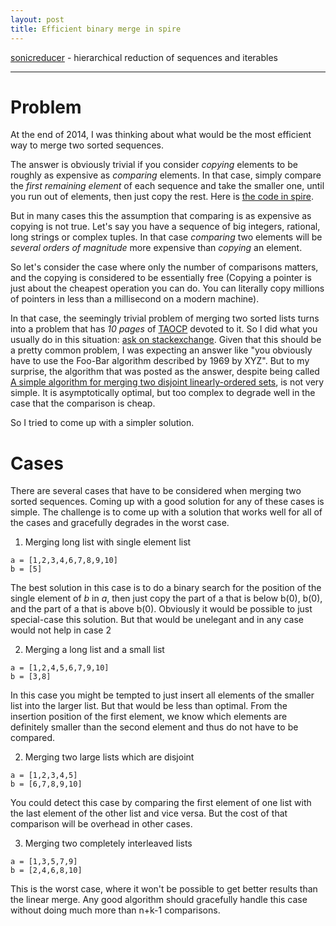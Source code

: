 ```yaml
---
layout: post
title: Efficient binary merge in spire
---
```


[sonicreducer](https://github.com/rklaehn/sonicreducer) - hierarchical reduction of sequences and iterables

-----

# Problem

At the end of 2014, I was thinking about what would be the most efficient way to merge two sorted sequences.

The answer is obviously trivial if you consider *copying* elements to be roughly as expensive as *comparing* elements. In that case, simply compare the *first remaining element* of each sequence and take the smaller one, until you run out of elements, then just copy the rest. Here is [the code in spire](https://github.com/rklaehn/spire/blob/eb70e8e89f669c1cdb731cacf5398c4f9e0dd3f7/core/shared/src/main/scala/spire/math/Merging.scala#L148).

But in many cases this the assumption that comparing is as expensive as copying is not true. Let's say you have a sequence of big integers, rational, long strings or complex tuples. In that case *comparing* two elements will be *several orders of magnitude* more expensive than *copying* an element.

So let's consider the case where only the number of comparisons matters, and the copying is considered to be essentially free  (Copying a pointer is just about the cheapest operation you can do. You can literally copy millions of pointers in less than a millisecond on a modern machine).

In that case, the seemingly trivial problem of merging two sorted lists turns into a problem that has *10 pages* of [TAOCP](https://en.wikipedia.org/wiki/The_Art_of_Computer_Programming) devoted to it. So I did what you usually do in this situation: [ask on stackexchange](http://programmers.stackexchange.com/questions/267406/algorithm-to-merge-two-sorted-arrays-with-minimum-number-of-comparisons). Given that this should be a pretty common problem, I was expecting an answer like "you obviously have to use the Foo-Bar algorithm described by 1969 by XYZ". But to my surprise, the algorithm that was posted as the answer, despite being called [A simple algorithm for merging two disjoint linearly-ordered sets](http://citeseerx.ist.psu.edu/viewdoc/summary?doi=10.1.1.419.8292), is not very simple. It is asymptotically optimal, but too complex to degrade well in the case that the comparison is cheap.

So I tried to come up with a simpler solution.

# Cases

There are several cases that have to be considered when merging two sorted sequences. Coming up with a good solution for any of these cases is simple. The challenge is to come up with a solution that works well for all of the cases and gracefully degrades in the worst case.

1) Merging long list with single element list
```
a = [1,2,3,4,6,7,8,9,10]
b = [5]
```

The best solution in this case is to do a binary search for the position of the single element of *b* in *a*, then just copy the part of a that is below b(0), b(0), and the part of a that is above b(0). Obviously it would be possible to just special-case this solution. But that would be unelegant and in any case would not help in case 2

2) Merging a long list and a small list
```
a = [1,2,4,5,6,7,9,10]
b = [3,8]
```

In this case you might be tempted to just insert all elements of the smaller list into the larger list. But that would be less than optimal. From the insertion position of the first element, we know which elements are definitely smaller than the second element and thus do not have to be compared.

2) Merging two large lists which are disjoint
```
a = [1,2,3,4,5]
b = [6,7,8,9,10]
```

You could detect this case by comparing the first element of one list with the last element of the other list and vice versa. But the cost of that comparison will be overhead in other cases.

3) Merging two completely interleaved lists
```
a = [1,3,5,7,9]
b = [2,4,6,8,10]
```

This is the worst case, where it won't be possible to get better results than the linear merge. Any good algorithm should gracefully handle this case without doing much more than n+k-1 comparisons.
